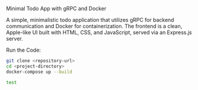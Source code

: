Minimal Todo App with gRPC and Docker

A simple, minimalistic todo application that utilizes gRPC for backend communication and Docker for containerization. The frontend is a clean, Apple-like UI built with HTML, CSS, and JavaScript, served via an Express.js server.

Run the Code:

```bash
git clone <repository-url>
cd <project-directory>
docker-compose up --build

test
